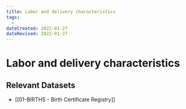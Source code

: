 ```yaml
---
title: Labor and delivery characteristics
tags:
  - 
dateCreated: 2022-01-27
dateRevised: 2022-01-27
---
```

# Labor and delivery characteristics
## Relevant Datasets
- [[01-BIRTHS - Birth Certificate Registry]]